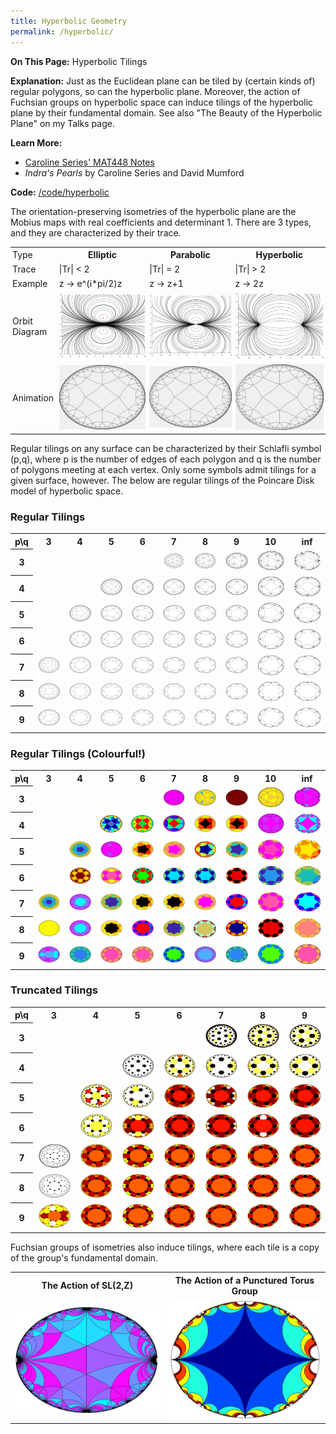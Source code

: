 ```yaml
---
title: Hyperbolic Geometry
permalink: /hyperbolic/
---
```



<b>On This Page:</b> 
Hyperbolic Tilings

<b>Explanation:</b> 
Just as the Euclidean plane can be tiled by (certain kinds of) regular polygons, so can the hyperbolic plane. 
Moreover, the action of Fuchsian groups on hyperbolic space can induce tilings of the hyperbolic plane by their fundamental domain. See also "The Beauty of the Hyperbolic Plane" on my Talks page.

<b>Learn More:</b>
<ul>
<li><a href ="http://homepages.warwick.ac.uk/~masbb/">Caroline Series' MAT448 Notes</a></li>
<li><i>Indra's Pearls</i> by Caroline Series and David Mumford</li>
</ul>

<b>Code:</b>
<a href ="https://github.com/ibeach/ibeach.github.io/tree/master/code/hyperbolic">/code/hyperbolic</a>

The orientation-preserving isometries of the hyperbolic plane are the Mobius maps with real coefficients and determinant 1. There are 3 types, and they are characterized by their trace.

<table>
<tr>
	<td style="padding: 3px;">Type</td>
	<th style="padding: 3px;">Elliptic</th>
	<th style="padding: 3px;">Parabolic</th>
	<th style="padding: 3px;">Hyperbolic</th>
</tr>
<tr>
	<td style="padding: 3px;">Trace</td>
	<td style="padding: 3px;">|Tr| < 2</td>
	<td style="padding: 3px;">|Tr| = 2</td>
	<td style="padding: 3px;">|Tr| > 2</td>
</tr>
<tr>
	<td style="padding: 3px;">Example</td>
	<td style="padding: 3px;">z -> e^(i*pi/2)z</td>
	<td style="padding: 3px;">z -> z+1</td>
	<td style="padding: 3px;">z -> 2z</td>
</tr>
<tr>
	<td style="padding: 3px;">Orbit Diagram</td>
	<td style="padding: 3px;"><img src="\images\hyperbolic\elliptic.png"></td>
	<td style="padding: 3px;"><img src="\images\hyperbolic\parabolic.png"></td>
	<td style="padding: 3px;"><img src="\images\hyperbolic\hyperbolic.png"></td>
</tr>
<tr>
	<td style="padding: 3px;">Animation</td>
	<td style="padding: 3px;"><img src="\images\hyperbolic\4_5_elliptic.gif"></td>
	<td style="padding: 3px;"><img src="\images\hyperbolic\4_5_parabolic.gif"></td>
	<td style="padding: 3px;"><img src="\images\hyperbolic\4_5_hyperbolic.gif"></td>
</tr>
</table>

Regular tilings on any surface can be characterized by their Schlafli symbol (p,q), where p is the number of edges of each polygon and q is the number of polygons meeting at each vertex. Only some symbols admit tilings for a given surface, however.
The below are regular tilings of the Poincare Disk model of hyperbolic space.

<h3> Regular Tilings</h3>
<table>
<tr>
	<th>p\q</th>
	<th>3</th>
	<th>4</th>
	<th>5</th>
	<th>6</th>
	<th>7</th>
	<th>8</th>
	<th>9</th>
	<th>10</th>
	<th>inf</th>
</tr>
<tr>
	<th>3</th>
	<td></td>
	<td></td>
	<td></td>
	<td></td>
	<td><img src="\images\hyperbolic\3_7.png"></td>
	<td><img src="\images\hyperbolic\3_8.png"></td>
	<td><img src="\images\hyperbolic\3_9.png"></td>
	<td><img src="\images\hyperbolic\3_10.png"></td>
	<td><img src="\images\hyperbolic\3_inf.png"></td>
</tr>
<tr>
	<th>4</th>
	<td></td>
	<td></td>
	<td><img src="\images\hyperbolic\4_5.png"></td>
	<td><img src="\images\hyperbolic\4_6.png"></td>
	<td><img src="\images\hyperbolic\4_7.png"></td>
	<td><img src="\images\hyperbolic\4_8.png"></td>
	<td><img src="\images\hyperbolic\4_9.png"></td>
	<td><img src="\images\hyperbolic\4_10.png"></td>
	<td><img src="\images\hyperbolic\4_inf.png"></td>
</tr>
<tr>
	<th>5</th>
	<td></td>
	<td><img src="\images\hyperbolic\5_4.png"></td>
	<td><img src="\images\hyperbolic\5_5.png"></td>
	<td><img src="\images\hyperbolic\5_6.png"></td>
	<td><img src="\images\hyperbolic\5_7.png"></td>
	<td><img src="\images\hyperbolic\5_8.png"></td>
	<td><img src="\images\hyperbolic\5_9.png"></td>
	<td><img src="\images\hyperbolic\5_10.png"></td>
	<td><img src="\images\hyperbolic\5_inf.png"></td>
</tr>
<tr>
	<th>6</th>
	<td></td>
	<td><img src="\images\hyperbolic\6_4.png"></td>
	<td><img src="\images\hyperbolic\6_5.png"></td>
	<td><img src="\images\hyperbolic\6_6.png"></td>
	<td><img src="\images\hyperbolic\6_7.png"></td>
	<td><img src="\images\hyperbolic\6_8.png"></td>
	<td><img src="\images\hyperbolic\6_9.png"></td>
	<td><img src="\images\hyperbolic\6_10.png"></td>
	<td><img src="\images\hyperbolic\6_inf.png"></td>
</tr>
<tr>
	<th>7</th>
	<td><img src="\images\hyperbolic\7_3.png"></td>
	<td><img src="\images\hyperbolic\7_4.png"></td>
	<td><img src="\images\hyperbolic\7_5.png"></td>
	<td><img src="\images\hyperbolic\7_6.png"></td>
	<td><img src="\images\hyperbolic\7_7.png"></td>
	<td><img src="\images\hyperbolic\7_8.png"></td>
	<td><img src="\images\hyperbolic\7_9.png"></td>
	<td><img src="\images\hyperbolic\7_10.png"></td>
	<td><img src="\images\hyperbolic\7_inf.png"></td>
</tr>
<tr>
	<th>8</th>
	<td><img src="\images\hyperbolic\8_3.png"></td>
	<td><img src="\images\hyperbolic\8_4.png"></td>
	<td><img src="\images\hyperbolic\8_5.png"></td>
	<td><img src="\images\hyperbolic\8_6.png"></td>
	<td><img src="\images\hyperbolic\8_7.png"></td>
	<td><img src="\images\hyperbolic\8_8.png"></td>
	<td><img src="\images\hyperbolic\8_9.png"></td>
	<td><img src="\images\hyperbolic\8_10.png"></td>
	<td><img src="\images\hyperbolic\8_inf.png"></td>
</tr>
<tr>
	<th>9</th>
	<td><img src="\images\hyperbolic\9_3.png"></td>
	<td><img src="\images\hyperbolic\9_4.png"></td>
	<td><img src="\images\hyperbolic\9_5.png"></td>
	<td><img src="\images\hyperbolic\9_6.png"></td>
	<td><img src="\images\hyperbolic\9_7.png"></td>
	<td><img src="\images\hyperbolic\9_8.png"></td>
	<td><img src="\images\hyperbolic\9_9.png"></td>
	<td><img src="\images\hyperbolic\9_10.png"></td>
	<td><img src="\images\hyperbolic\9_inf.png"></td>
</tr>
</table>

<h3> Regular Tilings (Colourful!)</h3>
<table>
<tr>
	<th>p\q</th>
	<th>3</th>
	<th>4</th>
	<th>5</th>
	<th>6</th>
	<th>7</th>
	<th>8</th>
	<th>9</th>
	<th>10</th>
	<th>inf</th>
</tr>
<tr>
	<th>3</th>
	<td></td>
	<td></td>
	<td></td>
	<td></td>
	<td><img src="\images\hyperbolic\colourful\3_7.png"></td>
	<td><img src="\images\hyperbolic\colourful\3_8.png"></td>
	<td><img src="\images\hyperbolic\colourful\3_9.png"></td>
	<td><img src="\images\hyperbolic\colourful\3_10.png"></td>
	<td><img src="\images\hyperbolic\colourful\3_inf.png"></td>
</tr>
<tr>
	<th>4</th>
	<td></td>
	<td></td>
	<td><img src="\images\hyperbolic\colourful\4_5.png"></td>
	<td><img src="\images\hyperbolic\colourful\4_6.png"></td>
	<td><img src="\images\hyperbolic\colourful\4_7.png"></td>
	<td><img src="\images\hyperbolic\colourful\4_8.png"></td>
	<td><img src="\images\hyperbolic\colourful\4_9.png"></td>
	<td><img src="\images\hyperbolic\colourful\4_10.png"></td>
	<td><img src="\images\hyperbolic\colourful\4_inf.png"></td>
</tr>
<tr>
	<th>5</th>
	<td></td>
	<td><img src="\images\hyperbolic\colourful\5_4.png"></td>
	<td><img src="\images\hyperbolic\colourful\5_5.png"></td>
	<td><img src="\images\hyperbolic\colourful\5_6.png"></td>
	<td><img src="\images\hyperbolic\colourful\5_7.png"></td>
	<td><img src="\images\hyperbolic\colourful\5_8.png"></td>
	<td><img src="\images\hyperbolic\colourful\5_9.png"></td>
	<td><img src="\images\hyperbolic\colourful\5_10.png"></td>
	<td><img src="\images\hyperbolic\colourful\5_inf.png"></td>
</tr>
<tr>
	<th>6</th>
	<td></td>
	<td><img src="\images\hyperbolic\colourful\6_4.png"></td>
	<td><img src="\images\hyperbolic\colourful\6_5.png"></td>
	<td><img src="\images\hyperbolic\colourful\6_6.png"></td>
	<td><img src="\images\hyperbolic\colourful\6_7.png"></td>
	<td><img src="\images\hyperbolic\colourful\6_8.png"></td>
	<td><img src="\images\hyperbolic\colourful\6_9.png"></td>
	<td><img src="\images\hyperbolic\colourful\6_10.png"></td>
	<td><img src="\images\hyperbolic\colourful\6_inf.png"></td>
</tr>
<tr>
	<th>7</th>
	<td><img src="\images\hyperbolic\colourful\7_3.png"></td>
	<td><img src="\images\hyperbolic\colourful\7_4.png"></td>
	<td><img src="\images\hyperbolic\colourful\7_5.png"></td>
	<td><img src="\images\hyperbolic\colourful\7_6.png"></td>
	<td><img src="\images\hyperbolic\colourful\7_7.png"></td>
	<td><img src="\images\hyperbolic\colourful\7_8.png"></td>
	<td><img src="\images\hyperbolic\colourful\7_9.png"></td>
	<td><img src="\images\hyperbolic\colourful\7_10.png"></td>
	<td><img src="\images\hyperbolic\colourful\7_inf.png"></td>
</tr>
<tr>
	<th>8</th>
	<td><img src="\images\hyperbolic\colourful\8_3.png"></td>
	<td><img src="\images\hyperbolic\colourful\8_4.png"></td>
	<td><img src="\images\hyperbolic\colourful\8_5.png"></td>
	<td><img src="\images\hyperbolic\colourful\8_6.png"></td>
	<td><img src="\images\hyperbolic\colourful\8_7.png"></td>
	<td><img src="\images\hyperbolic\colourful\8_8.png"></td>
	<td><img src="\images\hyperbolic\colourful\8_9.png"></td>
	<td><img src="\images\hyperbolic\colourful\8_10.png"></td>
	<td><img src="\images\hyperbolic\colourful\8_inf.png"></td>
</tr>
<tr>
	<th>9</th>
	<td><img src="\images\hyperbolic\colourful\9_3.png"></td>
	<td><img src="\images\hyperbolic\colourful\9_4.png"></td>
	<td><img src="\images\hyperbolic\colourful\9_5.png"></td>
	<td><img src="\images\hyperbolic\colourful\9_6.png"></td>
	<td><img src="\images\hyperbolic\colourful\9_7.png"></td>
	<td><img src="\images\hyperbolic\colourful\9_8.png"></td>
	<td><img src="\images\hyperbolic\colourful\9_9.png"></td>
	<td><img src="\images\hyperbolic\colourful\9_10.png"></td>
	<td><img src="\images\hyperbolic\colourful\9_inf.png"></td>
</tr>
</table>

<table>
<h3> Truncated Tilings </h3>
<tr>
	<th>p\q</th>
	<th>3</th>
	<th>4</th>
	<th>5</th>
	<th>6</th>
	<th>7</th>
	<th>8</th>
	<th>9</th>
</tr>
<tr>
	<th>3</th>
	<td></td>
	<td></td>
	<td></td>
	<td></td>
	<td><img src="\images\hyperbolic\3_7_trunc.png"></td>
	<td><img src="\images\hyperbolic\3_8_trunc.png"></td>
	<td><img src="\images\hyperbolic\3_9_trunc.png"></td>
</tr>
<tr>
	<th>4</th>
	<td></td>
	<td></td>
	<td><img src="\images\hyperbolic\4_5_trunc.png"></td>
	<td><img src="\images\hyperbolic\4_6_trunc.png"></td>
	<td><img src="\images\hyperbolic\4_7_trunc.png"></td>
	<td><img src="\images\hyperbolic\4_8_trunc.png"></td>
	<td><img src="\images\hyperbolic\4_9_trunc.png"></td>
</tr>
<tr>
	<th>5</th>
	<td></td>
	<td><img src="\images\hyperbolic\5_4_trunc.png"></td>
	<td><img src="\images\hyperbolic\5_5_trunc.png"></td>
	<td><img src="\images\hyperbolic\5_6_trunc.png"></td>
	<td><img src="\images\hyperbolic\5_7_trunc.png"></td>
	<td><img src="\images\hyperbolic\5_8_trunc.png"></td>
	<td><img src="\images\hyperbolic\5_9_trunc.png"></td>
</tr>
<tr>
	<th>6</th>
	<td></td>
	<td><img src="\images\hyperbolic\6_4_trunc.png"></td>
	<td><img src="\images\hyperbolic\6_5_trunc.png"></td>
	<td><img src="\images\hyperbolic\6_6_trunc.png"></td>
	<td><img src="\images\hyperbolic\6_7_trunc.png"></td>
	<td><img src="\images\hyperbolic\6_8_trunc.png"></td>
	<td><img src="\images\hyperbolic\6_9_trunc.png"></td>
</tr>
<tr>
	<th>7</th>
	<td><img src="\images\hyperbolic\7_3_trunc.png"></td>
	<td><img src="\images\hyperbolic\7_4_trunc.png"></td>
	<td><img src="\images\hyperbolic\7_5_trunc.png"></td>
	<td><img src="\images\hyperbolic\7_6_trunc.png"></td>
	<td><img src="\images\hyperbolic\7_7_trunc.png"></td>
	<td><img src="\images\hyperbolic\7_8_trunc.png"></td>
	<td><img src="\images\hyperbolic\7_9_trunc.png"></td>
</tr>
<tr>
	<th>8</th>
	<td><img src="\images\hyperbolic\8_3_trunc.png"></td>
	<td><img src="\images\hyperbolic\8_4_trunc.png"></td>
	<td><img src="\images\hyperbolic\8_5_trunc.png"></td>
	<td><img src="\images\hyperbolic\8_6_trunc.png"></td>
	<td><img src="\images\hyperbolic\8_7_trunc.png"></td>
	<td><img src="\images\hyperbolic\8_8_trunc.png"></td>
	<td><img src="\images\hyperbolic\8_9_trunc.png"></td>
</tr>
<tr>
	<th>9</th>
	<td><img src="\images\hyperbolic\9_3_trunc.png"></td>
	<td><img src="\images\hyperbolic\9_4_trunc.png"></td>
	<td><img src="\images\hyperbolic\9_5_trunc.png"></td>
	<td><img src="\images\hyperbolic\9_6_trunc.png"></td>
	<td><img src="\images\hyperbolic\9_7_trunc.png"></td>
	<td><img src="\images\hyperbolic\9_8_trunc.png"></td>
	<td><img src="\images\hyperbolic\9_9_trunc.png"></td>
</tr>
</table>

Fuchsian groups of isometries also induce tilings, where each tile is a copy of the group's fundamental domain.

<table>
<tr>
	<th>The Action of SL(2,Z) </th>
	<th>The Action of a Punctured Torus Group </th>
</tr>
<tr>
	<td><img src="\images\hyperbolic\sl2z_cool.png" style="width:500px;"></td>
	<td><img src="\images\hyperbolic\torus.png" style="width:500px;"></td>
</tr>
</table>
